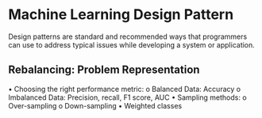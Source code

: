 # Machine Learning Design Pattern
Design patterns are standard and recommended ways that programmers can use to address typical issues while developing a system or application.

## Rebalancing: Problem Representation 
•	Choosing the right performance metric:
  o	Balanced Data: Accuracy
  o	Imbalanced Data: Precision, recall, F1 score, AUC
•	Sampling methods:
  o	Over-sampling
  o	Down-sampling
•	Weighted classes
